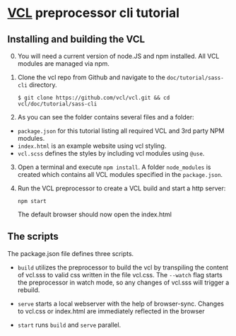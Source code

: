 # [VCL](https://vcl.github.io/) preprocessor cli tutorial

## Installing and building the VCL

0.  You will need a current version of node.JS and npm installed.
    All VCL modules are managed via npm.

1.  Clone the vcl repo from Github and navigate to the `doc/tutorial/sass-cli` directory.

    `$ git clone https://github.com/vcl/vcl.git && cd vcl/doc/tutorial/sass-cli`

2.  As you can see the folder contains several files and a folder:
  * `package.json` for this tutorial listing all required VCL and 3rd party NPM modules.
  * `index.html` is an example website using vcl styling.
  * `vcl.scss` defines the styles by including vcl modules using `@use`.

3.  Open a terminal and execute `npm install`.
    A folder `node_modules` is created which contains all VCL modules specified in the `package.json`.

4.  Run the VCL preprocessor to create a VCL build and start a http server:

    `npm start`

    The default browser should now open the index.html

## The scripts

The package.json file defines three scripts.

- `build` utilizes the preprocessor to build the vcl by transpiling the content of vcl.sss to valid css written in the file vcl.css. The `--watch` flag starts the preprocessor in watch mode, so any changes of vcl.sss will trigger a rebuild.

- `serve` starts a local webserver with the help of browser-sync. Changes to vcl.css or index.html are immediately reflected in the browser

- `start` runs `build` and `serve` parallel.
